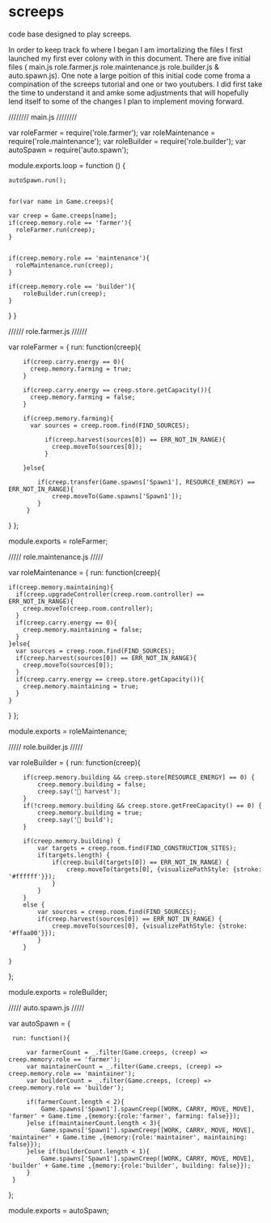 # screeps
code base designed to play screeps.


In order to keep track fo where I began I am imortalizing the files I first launched my first ever colony with in this document. There are five initial files ( main.js role.farmer.js role.maintenance.js role.builder.js & auto.spawn.js). One note a large poition of this initial code come froma a compination of the screeps tutorial and one or two youtubers. I did first take the time to understand it and amke some adjustments that will hopefully lend itself to some of the changes I plan to implement moving forward.

////////   main.js   ////////

var roleFarmer = require('role.farmer');
var roleMaintenance = require('role.maintenance');
var roleBuilder = require('role.builder');
var autoSpawn = require('auto.spawn');

module.exports.loop = function () {
    
    autoSpawn.run();
    
         
    for(var name in Game.creeps){
    
    var creep = Game.creeps[name];
    if(creep.memory.role == 'farmer'){
      roleFarmer.run(creep);
    }
    
    
    if(creep.memory.role == 'maintenance'){
      roleMaintenance.run(creep);
    }
    
    if(creep.memory.role == 'builder'){
        roleBuilder.run(creep);
    }
    
  }
}

//////    role.farmer.js     //////

var roleFarmer = {
  run: function(creep){
    
        if(creep.carry.energy == 0){
          creep.memory.farming = true;
        }
    
        if(creep.carry.energy == creep.store.getCapacity()){
          creep.memory.farming = false;
        }
      
        if(creep.memory.farming){
          var sources = creep.room.find(FIND_SOURCES);
          
              if(creep.harvest(sources[0]) == ERR_NOT_IN_RANGE){
                creep.moveTo(sources[0]);
              }
             
        }else{
            
            if(creep.transfer(Game.spawns['Spawn1'], RESOURCE_ENERGY) == ERR_NOT_IN_RANGE){
                creep.moveTo(Game.spawns['Spawn1']);
            }
         }
    
  }
};

module.exports = roleFarmer;


/////    role.maintenance.js    /////

var roleMaintenance = {
  run: function(creep){
    
    if(creep.memory.maintaining){
      if(creep.upgradeController(creep.room.controller) == ERR_NOT_IN_RANGE){
        creep.moveTo(creep.room.controller);
      }
      if(creep.carry.energy == 0){
        creep.memory.maintaining = false;
      }
    }else{
      var sources = creep.room.find(FIND_SOURCES);
      if(creep.harvest(sources[0]) == ERR_NOT_IN_RANGE){
        creep.moveTo(sources[0]);
      }
      if(creep.carry.energy == creep.store.getCapacity()){
        creep.memory.maintaining = true;
      }
    }
    
  }
};

module.exports = roleMaintenance;

/////  role.builder.js     /////

var roleBuilder = {
    run: function(creep){
        
        if(creep.memory.building && creep.store[RESOURCE_ENERGY] == 0) {
            creep.memory.building = false;
            creep.say('🔄 harvest');
        }
        if(!creep.memory.building && creep.store.getFreeCapacity() == 0) {
            creep.memory.building = true;
            creep.say('🚧 build');
        }

        if(creep.memory.building) {
            var targets = creep.room.find(FIND_CONSTRUCTION_SITES);
            if(targets.length) {
                if(creep.build(targets[0]) == ERR_NOT_IN_RANGE) {
                    creep.moveTo(targets[0], {visualizePathStyle: {stroke: '#ffffff'}});
                }
            }
        }
        else {
            var sources = creep.room.find(FIND_SOURCES);
            if(creep.harvest(sources[0]) == ERR_NOT_IN_RANGE) {
                creep.moveTo(sources[0], {visualizePathStyle: {stroke: '#ffaa00'}});
            }
        }
        
    }
};

module.exports = roleBuilder;

/////     auto.spawn.js     /////


 var autoSpawn = {
     
     run: function(){
         
         var farmerCount = _.filter(Game.creeps, (creep) => creep.memory.role == 'farmer');
         var maintainerCount = _.filter(Game.creeps, (creep) => creep.memory.role == 'maintainer');
         var builderCount = _.filter(Game.creeps, (creep) => creep.memory.role == 'builder');
         
         if(farmerCount.length < 2){
             Game.spawns['Spawn1'].spawnCreep([WORK, CARRY, MOVE, MOVE], 'farmer' + Game.time ,{memory:{role:'farmer', farming: false}});
         }else if(maintainerCount.length < 3){
             Game.spawns['Spawn1'].spawnCreep([WORK, CARRY, MOVE, MOVE], 'maintainer' + Game.time ,{memory:{role:'maintainer', maintaining: false}});
         }else if(builderCount.length < 1){
             Game.spawns['Spawn1'].spawnCreep([WORK, CARRY, MOVE, MOVE], 'builder' + Game.time ,{memory:{role:'builder', building: false}});
         }
     }
 };

module.exports = autoSpawn;
